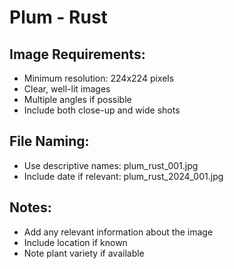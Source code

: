 # Plum - Rust

## Image Requirements:
- Minimum resolution: 224x224 pixels
- Clear, well-lit images
- Multiple angles if possible
- Include both close-up and wide shots

## File Naming:
- Use descriptive names: plum_rust_001.jpg
- Include date if relevant: plum_rust_2024_001.jpg

## Notes:
- Add any relevant information about the image
- Include location if known
- Note plant variety if available
